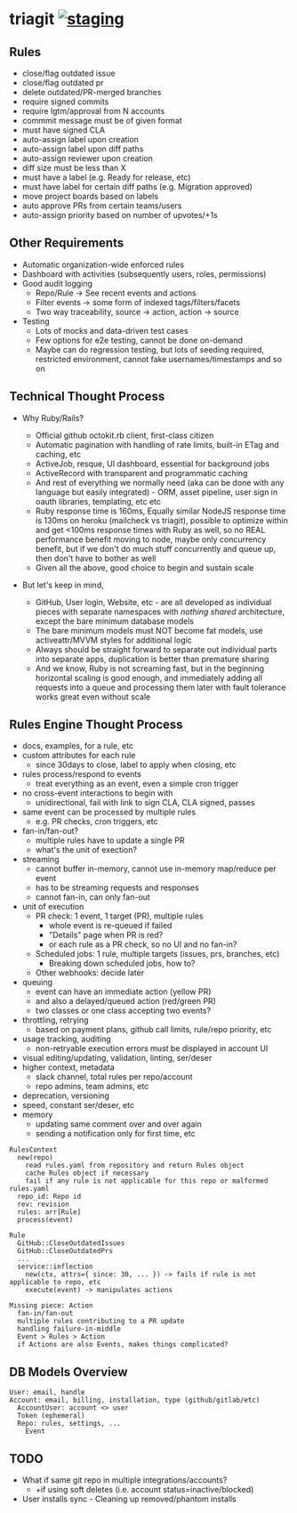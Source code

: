 # triagit [![staging](https://gitlab.com/triagit/triagit/badges/master/build.svg)](https://gitlab.com/triagit/triagit/commits/master)

## Rules

* close/flag outdated issue
* close/flag outdated pr
* delete outdated/PR-merged branches
* require signed commits
* require lgtm/approval from N accounts
* commmit message must be of given format
* must have signed CLA
* auto-assign label upon creation
* auto-assign label upon diff paths
* auto-assign reviewer upon creation
* diff size must be less than X
* must have a label (e.g. Ready for release, etc)
* must have label for certain diff paths (e.g. Migration approved)
* move project boards based on labels
* auto approve PRs from certain teams/users
* auto-assign priority based on number of upvotes/+1s

## Other Requirements

* Automatic organization-wide enforced rules
* Dashboard with activities (subsequently users, roles, permissions)
* Good audit logging
  * Repo/Rule -> See recent events and actions
  * Filter events -> some form of indexed tags/filters/facets
  * Two way traceability, source -> action, action -> source
* Testing
  * Lots of mocks and data-driven test cases
  * Few options for e2e testing, cannot be done on-demand
  * Maybe can do regression testing, but lots of seeding required, restricted environment, cannot fake usernames/timestamps and so on

## Technical Thought Process

* Why Ruby/Rails?
  - Official github octokit.rb client, first-class citizen
  - Automatic pagination with handling of rate limits, built-in ETag and caching, etc
  - ActiveJob, resque, UI dashboard, essential for background jobs
  - ActiveRecord with transparent and programmatic caching
  - And rest of everything we normally need (aka can be done with any language but easily integrated) - ORM, asset pipeline, user sign in oauth libraries, templating, etc etc
  - Ruby response time is 160ms, Equally similar NodeJS response time is 130ms on heroku (mailcheck vs triagit), possible to optimize within and get <100ms response times with Ruby as well, so no REAL performance benefit moving to node, maybe only concurrency benefit, but if we don't do much stuff concurrently and queue up, then don't have to bother as well
  - Given all the above, good choice to begin and sustain scale

* But let's keep in mind,
  - GitHub, User login, Website, etc - are all developed as individual pieces with separate namespaces with *nothing shared* architecture, except the bare minimum database models
  - The bare minimum models must NOT become fat models, use activeattr/MVVM styles for additional logic
  - Always should be straight forward to separate out individual parts into separate apps, duplication is better than premature sharing
  - And we know, Ruby is not screaming fast, but in the beginning horizontal scaling is good enough, and immediately adding all requests into a queue and processing them later with fault tolerance works great even without scale

## Rules Engine Thought Process

- docs, examples, for a rule, etc
- custom attributes for each rule
  - since 30days to close, label to apply when closing, etc
- rules process/respond to events
  - treat everything as an event, even a simple cron trigger
- no cross-event interactions to begin with
  - unidirectional, fail with link to sign CLA, CLA signed, passes
- same event can be processed by multiple rules
  - e.g. PR checks, cron triggers, etc
- fan-in/fan-out?
  - multiple rules have to update a single PR
  - what's the unit of exection?
- streaming
  - cannot buffer in-memory, cannot use in-memory map/reduce per event
  - has to be streaming requests and responses
  - cannot fan-in, can only fan-out
- unit of execution
  - PR check: 1 event, 1 target (PR), multiple rules
    - whole event is re-queued if failed
    - "Details" page when PR is red?
    - or each rule as a PR check, so no UI and no fan-in?
  - Scheduled jobs: 1 rule, multiple targets (issues, prs, branches, etc)
    - Breaking down scheduled jobs, how to?
  - Other webhooks: decide later
- queuing
  - event can have an immediate action (yellow PR)
  - and also a delayed/queued action (red/green PR)
  - two classes or one class accepting two events?
- throttling, retrying
  - based on payment plans, github call limits, rule/repo priority, etc
- usage tracking, auditing
  - non-retryable execution errors must be displayed in account UI
- visual editing/updating, validation, linting, ser/deser
- higher context, metadata
  - slack channel, total rules per repo/account
  - repo admins, team admins, etc
- deprecation, versioning
- speed, constant ser/deser, etc
- memory
  - updating same comment over and over again
  - sending a notification only for first time, etc

```
RulesContext
  new(repo)
    read rules.yaml from repository and return Rules object
    cache Rules object if necessary
    fail if any rule is not applicable for this repo or malformed rules.yaml
  repo_id: Repo id
  rev: revision
  rules: arr[Rule]
  process(event)

Rule
  GitHub::CloseOutdatedIssues
  GitHub::CloseOutdatedPrs
  ...
  service::inflection
    new(ctx, attrs={ since: 30, ... }) -> fails if rule is not applicable to repo, etc
    execute(event) -> manipulates actions

Missing piece: Action
  fan-in/fan-out
  multiple rules contributing to a PR update
  handling failure-in-middle
  Event > Rules > Action
  if Actions are also Events, makes things complicated?
```

## DB Models Overview

```
User: email, handle
Account: email, billing, installation, type (github/gitlab/etc)
  AccountUser: account <> user
  Token (ephemeral)
  Repo: rules, settings, ...
    Event
```

## TODO

* What if same git repo in multiple integrations/accounts?
  * +if using soft deletes (i.e. account status=inactive/blocked)
* User installs sync - Cleaning up removed/phantom installs
